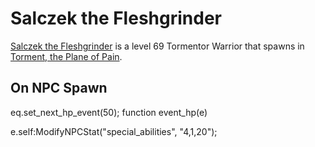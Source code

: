 # Salczek the Fleshgrinder



[Salczek the Fleshgrinder](/npc/207027) is a level 69 Tormentor Warrior that spawns in [Torment, the Plane of Pain](/zone/207).



## On NPC Spawn

eq.set_next_hp_event(50);
function event_hp(e)

e.self:ModifyNPCStat("special_abilities", "4,1,20"); 